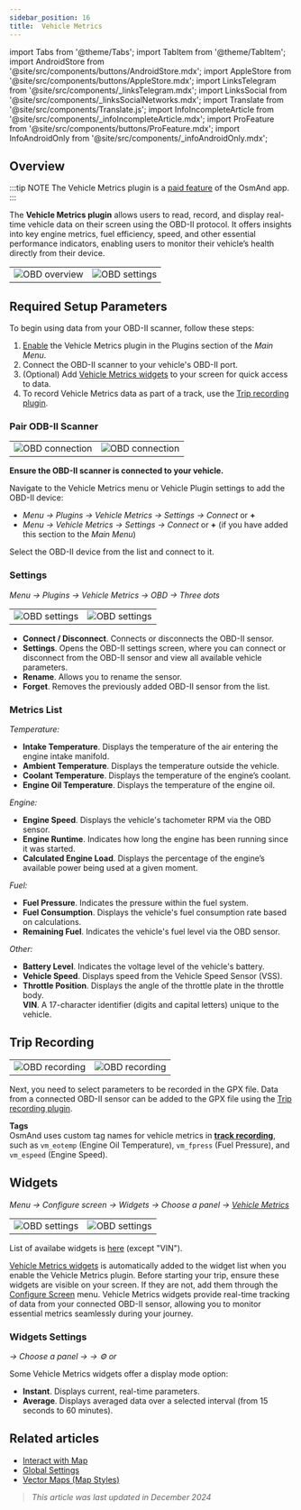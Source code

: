 ```yaml
---
sidebar_position: 16
title:  Vehicle Metrics
---
```


import Tabs from '@theme/Tabs';
import TabItem from '@theme/TabItem';
import AndroidStore from '@site/src/components/buttons/AndroidStore.mdx';
import AppleStore from '@site/src/components/buttons/AppleStore.mdx';
import LinksTelegram from '@site/src/components/_linksTelegram.mdx';
import LinksSocial from '@site/src/components/_linksSocialNetworks.mdx';
import Translate from '@site/src/components/Translate.js';
import InfoIncompleteArticle from '@site/src/components/_infoIncompleteArticle.mdx';
import ProFeature from '@site/src/components/buttons/ProFeature.mdx';
import InfoAndroidOnly from '@site/src/components/_infoAndroidOnly.mdx';

<InfoIncompleteArticle/>

## Overview

:::tip NOTE
The Vehicle Metrics plugin is a [paid feature](../purchases/index.md) of the OsmAnd app.  
:::

The **Vehicle Metrics plugin** allows users to read, record, and display real-time vehicle data on their screen using the OBD-II protocol. It offers insights into key engine metrics, fuel efficiency, speed, and other essential performance indicators, enabling users to monitor their vehicle’s health directly from their device.

|  |  |
|--|--|
|![OBD overview](@site/static/img/plugins/obd/obd_overview_1.png)|![OBD settings](@site/static/img/plugins/obd/obd_overview_2.png)|



## Required Setup Parameters

<InfoAndroidOnly/>

To begin using data from your OBD-II scanner, follow these steps:

1. [Enable](../plugins/index.md#enable--disable) the Vehicle Metrics plugin in the Plugins section of the *Main Menu*.
2. Connect the OBD-II scanner to your vehicle's OBD-II port.
3. (Optional) Add [Vehicle Metrics widgets](#widgets) to your screen for quick access to data.
4. To record Vehicle Metrics data as part of a track, use the [Trip recording plugin](#trip-recording).


### Pair ODB-II Scanner

|  |  |
|--|--|
|![OBD connection](@site/static/img/plugins/obd/obd_connect.png)|![OBD connection](@site/static/img/plugins/obd/obd_connect_2.png)|

**Ensure the OBD-II scanner is connected to your vehicle.**

Navigate to the Vehicle Metrics menu or Vehicle Plugin settings to add the OBD-II device:

- *Menu → Plugins → Vehicle Metrics → Settings → Connect* or **+**
- *Menu → Vehicle Metrics → Settings → Connect* or **+** (if you have added this section to the *Main Menu*)

Select the OBD-II device from the list and connect to it.


### Settings

*Menu → Plugins → Vehicle Metrics → OBD → Three dots*

|  |  |
|--|--|
|![OBD settings](@site/static/img/plugins/obd/obd_settings.png)|![OBD settings](@site/static/img/plugins/obd/obd_settings_1.png)|

- **Connect / Disconnect**. Connects or disconnects the OBD-II sensor.
- **Settings**. Opens the OBD-II settings screen, where you can connect or disconnect from the OBD-II sensor and view all available vehicle parameters.
- **Rename**. Allows you to rename the sensor.
- **Forget**. Removes the previously added OBD-II sensor from the list.


### Metrics List

*Temperature:*

- **Intake Temperature**. Displays the temperature of the air entering the engine intake manifold.
- **Ambient Temperature**. Displays the temperature outside the vehicle.
- **Coolant Temperature**. Displays the temperature of the engine’s coolant.
- **Engine Oil Temperature**. Displays the temperature of the engine oil.

*Engine:*

- **Engine Speed**. Displays the vehicle's tachometer RPM via the OBD sensor.
- **Engine Runtime**. Indicates how long the engine has been running since it was started.
- **Calculated Engine Load**. Displays the percentage of the engine’s available power being used at a given moment.

*Fuel:*

- **Fuel Pressure**. Indicates the pressure within the fuel system.
- **Fuel Consumption**. Displays the vehicle's fuel consumption rate based on calculations.
- **Remaining Fuel**. Indicates the vehicle's fuel level via the OBD sensor.

*Other:*

- **Battery Level**. Indicates the voltage level of the vehicle's battery.
- **Vehicle Speed**. Displays speed from the Vehicle Speed Sensor (VSS).
- **Throttle Position**. Displays the angle of the throttle plate in the throttle body.  
  **VIN**. A 17-character identifier (digits and capital letters) unique to the vehicle.


## Trip Recording

*<Translate android="true" ids="shared_string_menu,plugins_menu_group,record_plugin_name,shared_string_settings,data_settings,record_obd_data"/>*

| | |
|--|--|
|![OBD recording](@site/static/img/plugins/obd/obd_recording.png)| ![OBD recording](@site/static/img/plugins/obd/obd_recording_1.png)|

Next, you need to select parameters to be recorded in the GPX file. Data from a connected OBD-II sensor can be added to the GPX file using the [Trip recording plugin](../plugins/trip-recording.md#recording-settings).  

**Tags**  
OsmAnd uses custom tag names for vehicle metrics in [**track recording**](../plugins/trip-recording.md#recorded-gpx-file), such as `vm_eotemp` (Engine Oil Temperature), `vm_fpress` (Fuel Pressure), and `vm_espeed` (Engine Speed).


## Widgets

*Menu → Configure screen → Widgets → Choose a panel → [Vehicle Metrics](../widgets/info-widgets.md#vehicle-metrics-widgets)*

| | |
|--|--|
|![OBD settings](@site/static/img/plugins/obd/obd_widget_1.png)| ![OBD settings](@site/static/img/plugins/obd/obd_widget.png)|

List of availabe widgets is [here](#metrics-list) (except "VIN").

[Vehicle Metrics widgets](../widgets/info-widgets.md#vehicle-metrics-widgets) is automatically added to the widget list when you enable the Vehicle Metrics plugin. Before starting your trip, ensure these widgets are visible on your screen. If they are not, add them through the [Configure Screen](../widgets/configure-screen.md) menu. Vehicle Metrics widgets provide real-time tracking of data from your connected OBD-II sensor, allowing you to monitor essential metrics seamlessly during your journey.


### Widgets Settings

*<Translate android="true" ids="shared_string_menu,map_widget_config,shared_string_widgets"/> → Choose a panel → <Translate android="true" ids="obd_widget_group"/> → ⚙️ or <Translate android="true" ids="shared_string_settings"/>*

Some Vehicle Metrics widgets offer a display mode option:

- **Instant**. Displays current, real-time parameters.
- **Average**. Displays averaged data over a selected interval (from 15 seconds to 60 minutes).


## Related articles

- [Interact with Map](../../user/map/interact-with-map.md)
- [Global Settings](../../user/personal/global-settings.md)
- [Vector Maps (Map Styles)](../../user/map/vector-maps.md)

> *This article was last updated in December 2024*

